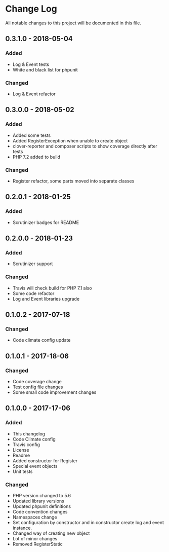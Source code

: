 # Change Log
All notable changes to this project will be documented in this file.

## 0.3.1.0 - 2018-05-04
### Added
* Log & Event tests
* White and black list for phpunit
### Changed
* Log & Event refactor

## 0.3.0.0 - 2018-05-02
### Added
* Added some tests
* Added RegisterException when unable to create object
* clover-reporter and composer scripts to show coverage directly after tests
* PHP 7.2 added to build
### Changed
* Register refactor, some parts moved into separate classes

## 0.2.0.1 - 2018-01-25
### Added
* Scrutinizer badges for README

## 0.2.0.0 - 2018-01-23
### Added
* Scrutinizer support
### Changed
* Travis will check build for PHP 7.1 also
* Some code refactor
* Log and Event libraries upgrade

## 0.1.0.2 - 2017-07-18
### Changed
* Code climate config update

## 0.1.0.1 - 2017-18-06
### Changed
* Code coverage change
* Test config file changes
* Some small code improvement changes

## 0.1.0.0 - 2017-17-06
### Added
* This changelog
* Code Climate config
* Travis config
* License
* Readme
* Added constructor for Register
* Special event objects
* Unit tests

### Changed
* PHP version changed to 5.6
* Updated library versions
* Updated phpunit definitions
* Code convention changes
* Namespaces change
* Set configuration by constructor and in constructor create log and event instance.
* Changed way of creating new object
* Lot of minor changes
* Removed RegisterStatic
